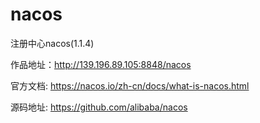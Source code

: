# nacos
注册中心nacos(1.1.4)

作品地址：http://139.196.89.105:8848/nacos

官方文档: https://nacos.io/zh-cn/docs/what-is-nacos.html

源码地址: https://github.com/alibaba/nacos
